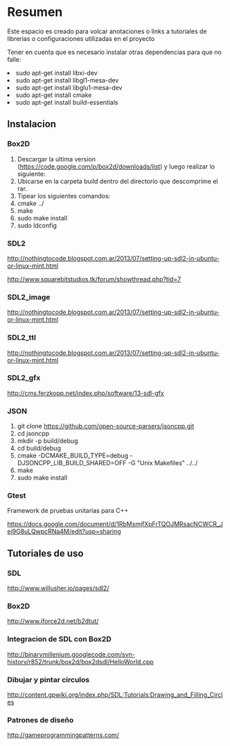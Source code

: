 <h1>Resumen</h1>
<p>Este espacio es creado para volcar anotaciones o links a tutoriales de librerias o configuraciones utilizadas en el proyecto </p>

<p> Tener en cuenta que es necesario instalar otras dependencias para que no falle:</p>

<li> sudo apt-get install libxi-dev </li>
<li> sudo apt-get install libgl1-mesa-dev </li>
<li> sudo apt-get install libglu1-mesa-dev </li>
<li> sudo apt-get install cmake </li>
<li> sudo apt-get install build-essentials </li>



<h2>Instalacion</h2>
<h3>Box2D</h3>
<ol>
<li> Descargar la ultima version (<a href='https://code.google.com/p/box2d/downloads/list'>https://code.google.com/p/box2d/downloads/list</a>) y luego realizar lo siguiente:</li>
<li>Ubicarse en la carpeta build dentro del directorio que descomprime el rar.</li>
<li>Tipear los siguientes comandos:</li>
<li>cmake ../</li>
<li>make</li>
<li>sudo make install</li>
<li>sudo ldconfig</li>
</ol>

<h3>SDL2</h3>
<p> <a href='http://nothingtocode.blogspot.com.ar/2013/07/setting-up-sdl2-in-ubuntu-or-linux-mint.html'>http://nothingtocode.blogspot.com.ar/2013/07/setting-up-sdl2-in-ubuntu-or-linux-mint.html</a></p>
<p> <a href='http://www.squarebitstudios.tk/forum/showthread.php?tid=7'>http://www.squarebitstudios.tk/forum/showthread.php?tid=7</a></p>

<h3>SDL2_image</h3>
<p> <a href='http://nothingtocode.blogspot.com.ar/2013/07/setting-up-sdl2-in-ubuntu-or-linux-mint.html'>http://nothingtocode.blogspot.com.ar/2013/07/setting-up-sdl2-in-ubuntu-or-linux-mint.html</a></p>

<h3>SDL2_ttl</h3>
<p> <a href='http://nothingtocode.blogspot.com.ar/2013/07/setting-up-sdl2-in-ubuntu-or-linux-mint.html'>http://nothingtocode.blogspot.com.ar/2013/07/setting-up-sdl2-in-ubuntu-or-linux-mint.html</a></p>

<h3>SDL2_gfx</h3>
<p> <a href='http://cms.ferzkopp.net/index.php/software/13-sdl-gfx'>http://cms.ferzkopp.net/index.php/software/13-sdl-gfx</a> </p>

<h3>JSON</h3>
<ol>
<li>git clone <a href='https://github.com/open-source-parsers/jsoncpp.git'>https://github.com/open-source-parsers/jsoncpp.git</a></li>
<li>cd jsoncpp</li>
<li>mkdir -p build/debug</li>
<li>cd build/debug</li>
<li>cmake -DCMAKE_BUILD_TYPE=debug -DJSONCPP_LIB_BUILD_SHARED=OFF -G "Unix Makefiles" ../../</li>
<li>make</li>
<li>sudo make install</li>
</ol>

<h3>Gtest</h3>
<p>Framework de pruebas unitarias para C++</p>
<p><a href='https://docs.google.com/document/d/1RbMsmjfXpFrTQOJMRsacNCWCR_Jej9G8uLQwpcRNa4M/edit?usp=sharing'>https://docs.google.com/document/d/1RbMsmjfXpFrTQOJMRsacNCWCR_Jej9G8uLQwpcRNa4M/edit?usp=sharing</a></p>

<h2>Tutoriales de uso</h2>
<h3>SDL</h3>
<p> <a href='http://www.willusher.io/pages/sdl2/'>http://www.willusher.io/pages/sdl2/</a> </p>

<h3>Box2D</h3>
<p> <a href='http://www.iforce2d.net/b2dtut/'>http://www.iforce2d.net/b2dtut/</a> </p>

<h3>Integracion de SDL con Box2D</h3>
<p><a href='http://binarymillenium.googlecode.com/svn-history/r852/trunk/box2d/box2dsdl/HelloWorld.cpp'>http://binarymillenium.googlecode.com/svn-history/r852/trunk/box2d/box2dsdl/HelloWorld.cpp</a></p>


<h3>Dibujar y pintar circulos</h3>
<p><a href='http://content.gpwiki.org/index.php/SDL:Tutorials:Drawing_and_Filling_Circles'>http://content.gpwiki.org/index.php/SDL:Tutorials:Drawing_and_Filling_Circles</a></p>

<h3>Patrones de diseño</h3>
<p><a href='http://gameprogrammingpatterns.com/'>http://gameprogrammingpatterns.com/</a></p>